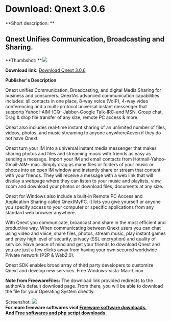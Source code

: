 # Download: Qnext 3.0.6

**Short description: **

## Qnext Unifies Communication, Broadcasting and Sharing.

  
**Thumbshot: **![](http://www.freewarefiles.com/screenshot/qnext306_md.jpg)   
  
**Download link:** [Download Qnext 3.0.6](http://freesoftwares.boysofts.com/Qnext_program_42155.html)  
  

**Publisher's Description**  
  

Qnext unifies Communication, Broadcasting, and digital Media Sharing for
business and consumers. QnextAs advanced communication capabilities includes:
all contacts in one place, 8-way voice (VoIP), 4-way video conferencing and a
multi-protocol universal instant messenger that supports Yahoo!-AIM-ICQ-
Jabber-Google Talk-IRC-and MSN. Group chat, Drag & drop file transfer of any
size, remote PC access & more.

Qnext also includes real-time instant sharing of an unlimited number of files,
videos, photos, and music streaming to anyone anywhereAeven if they do not
have Qnext.

Qnext turn your IM into a universal instant media messenger that makes sharing
photos and files and streaming music with friends as easy as sending a
message. Import your IM and email contacts from Hotmail-Yahoo-Gmail-AIM-.mac.
Simply drag as many files or folders of your music or photos into an open IM
window and instantly share or stream that content with your friends. They will
receive a message with a web link that will display a webpage where they can
listen to your music and playlists, view, zoom and download your photos or
download files, documents at any size.

Qnext for Windows also include a built-in Remote PC Access and Application
Sharing called QnextMyPC. It lets you give yourself or anyone you specify
access to your computer or specific applications from any standard web browser
anywhere.

With Qnext you communicate, broadcast and share in the most efficient and
productive way. When communicating between Qnext users you can chat using
video and voice, share files, photos, stream music, play instant games and
enjoy high level of security, privacy (SSL encryption) and quality of service.
Have peace of mind and get your friends to download Qnext and you are just a
few clicks away from having your own secured worldwide Private network (P2P &
Web2.0).

Qnext SDK enables broad array of third party developers to customize Qnext and
develop new services. Free Windows-vista-Mac-Linux.

**Note from FreewareFiles:** The download link provided redirects to the authorA's default download page. From there, you will be able to download the file for your Operating System directly.

  
  
Screenshot: ![](http://www.freewarefiles.com/screenshot/qnext306.jpg)  
**For more freeware softwares visit [Freeware software downloads.](http://freesoftwares.boysofts.com/)**   
**And [Free softwares and php script downloads.](http://www.boysofts.com/)**

